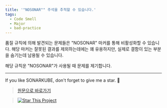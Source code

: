 ```yaml
---
title: '"NOSONAR"" 주석을 추적할 수 있습니다.'
tags:
  - Code Smell
  - Major
  - bad-practice
---
```


품질 규칙에 의해 발견되는 문제들은 "NOSONAR" 마커를 통해 비활성화할 수 있습니다. 해당 마커는 잘못된 결과를 제외하는데에는 꽤 유용하지만, 실제로 결함이 있는 부분을 숨기는데 남용될 수 있습니다.

해당 규칙운 "NOSONAR"가 사용될 때 문제를 제기합니다.

---

If you like SONARKUBE, don't forget to give me a star. :star2:

> [원문으로 바로가기](https://rules.sonarsource.com/java/tag/bad-practice/RSPEC-1291)

> [![Star This Project](https://img.shields.io/github/stars/kantabile/sonarkube.svg?label=Stars&style=social)](https://github.com/kantabile/sonarkube)
